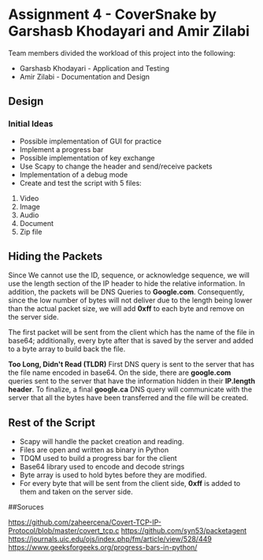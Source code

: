 # Assignment 4 - CoverSnake by Garshasb Khodayari and Amir Zilabi

Team members divided the workload of this project into the following:

- Garshasb Khodayari - Application and Testing
- Amir Zilabi - Documentation and Design

## Design

### Initial Ideas

- Possible implementation of GUI for practice
- Implement a progress bar
- Possible implementation of key exchange
- Use Scapy to change the header and send/receive packets
- Implementation of a debug mode
- Create and test the script with 5 files:

1. Video
2. Image
3. Audio
4. Document
5. Zip file

## Hiding the Packets

Since We cannot use the ID, sequence, or acknowledge sequence, we will use the length section of the IP header to hide the relative information. In addition, the packets will be DNS Queries to **Google.com**. Consequently, since the low number of bytes will not deliver due to the length being lower than the actual packet size, we will add **0xff** to each byte and remove on the server side.

The first packet will be sent from the client which has the name of the file in base64; additionally, every byte after that is saved by the server and added to a byte array to build back the file.

**Too Long, Didn't Read (TLDR)** First DNS query is sent to the server that has the file name encoded in base64. On the side, there are **google.com** queries sent to the server that have the information hidden in their **IP.length header**. To finalize, a final **google.ca** DNS query will communicate with the server that all the bytes have been transferred and the file will be created.

## Rest of the Script

- Scapy will handle the packet creation and reading.
- Files are open and written as binary in Python
- TDQM used to build a progress bar for the client
- Base64 library used to encode and decode strings
- Byte array is used to hold bytes before they are modified.
- For every byte that will be sent from the client side, **0xff** is added to them and taken on the server side.

##Soruces

https://github.com/zaheercena/Covert-TCP-IP-Protocol/blob/master/covert_tcp.c
https://github.com/syn53/packetagent
https://journals.uic.edu/ojs/index.php/fm/article/view/528/449
https://www.geeksforgeeks.org/progress-bars-in-python/

